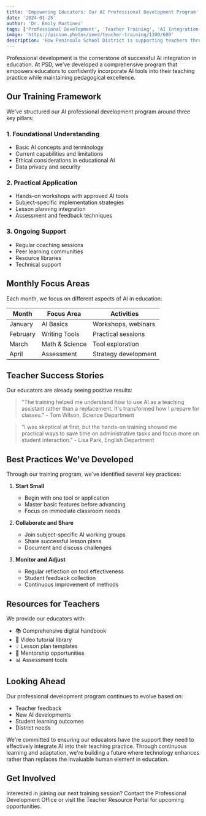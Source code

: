 ```yaml
---
title: 'Empowering Educators: Our AI Professional Development Program'
date: '2024-01-25'
author: 'Dr. Emily Martinez'
tags: ['Professional Development', 'Teacher Training', 'AI Integration']
image: 'https://picsum.photos/seed/teacher-training/1200/600'
description: 'How Peninsula School District is supporting teachers through comprehensive AI training and ongoing professional development opportunities.'
---
```


Professional development is the cornerstone of successful AI integration in education. At PSD, we've developed a comprehensive program that empowers educators to confidently incorporate AI tools into their teaching practice while maintaining pedagogical excellence.

## Our Training Framework

We've structured our AI professional development program around three key pillars:

### 1. Foundational Understanding

- Basic AI concepts and terminology
- Current capabilities and limitations
- Ethical considerations in educational AI
- Data privacy and security

### 2. Practical Application

- Hands-on workshops with approved AI tools
- Subject-specific implementation strategies
- Lesson planning integration
- Assessment and feedback techniques

### 3. Ongoing Support

- Regular coaching sessions
- Peer learning communities
- Resource libraries
- Technical support

## Monthly Focus Areas

Each month, we focus on different aspects of AI in education:

| Month    | Focus Area     | Activities           |
| -------- | -------------- | -------------------- |
| January  | AI Basics      | Workshops, webinars  |
| February | Writing Tools  | Practical sessions   |
| March    | Math & Science | Tool exploration     |
| April    | Assessment     | Strategy development |

## Teacher Success Stories

Our educators are already seeing positive results:

> "The training helped me understand how to use AI as a teaching assistant rather than a replacement. It's transformed how I prepare for classes." - Tom Wilson, Science Department

> "I was skeptical at first, but the hands-on training showed me practical ways to save time on administrative tasks and focus more on student interaction." - Lisa Park, English Department

## Best Practices We've Developed

Through our training program, we've identified several key practices:

1. **Start Small**

   - Begin with one tool or application
   - Master basic features before advancing
   - Focus on immediate classroom needs

2. **Collaborate and Share**

   - Join subject-specific AI working groups
   - Share successful lesson plans
   - Document and discuss challenges

3. **Monitor and Adjust**
   - Regular reflection on tool effectiveness
   - Student feedback collection
   - Continuous improvement of methods

## Resources for Teachers

We provide our educators with:

- 📚 Comprehensive digital handbook
- 🎥 Video tutorial library
- 💡 Lesson plan templates
- 🤝 Mentorship opportunities
- 📊 Assessment tools

## Looking Ahead

Our professional development program continues to evolve based on:

- Teacher feedback
- New AI developments
- Student learning outcomes
- District needs

We're committed to ensuring our educators have the support they need to effectively integrate AI into their teaching practice. Through continuous learning and adaptation, we're building a future where technology enhances rather than replaces the invaluable human element in education.

## Get Involved

Interested in joining our next training session? Contact the Professional Development Office or visit the Teacher Resource Portal for upcoming opportunities.
